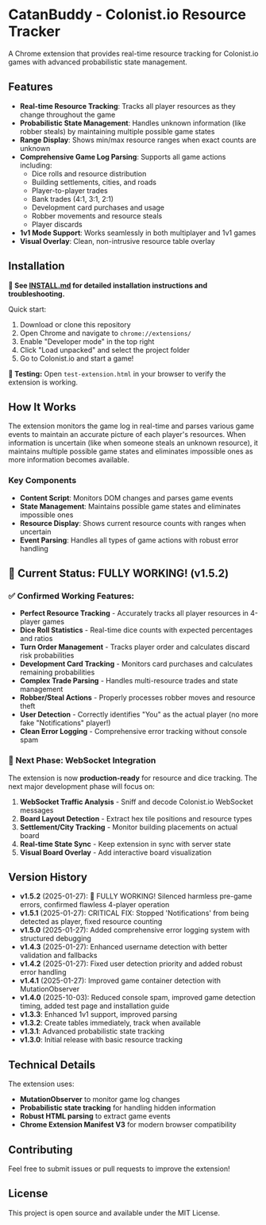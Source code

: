# CatanBuddy - Colonist.io Resource Tracker

A Chrome extension that provides real-time resource tracking for Colonist.io games with advanced probabilistic state management.

## Features

- **Real-time Resource Tracking**: Tracks all player resources as they change throughout the game
- **Probabilistic State Management**: Handles unknown information (like robber steals) by maintaining multiple possible game states
- **Range Display**: Shows min/max resource ranges when exact counts are unknown
- **Comprehensive Game Log Parsing**: Supports all game actions including:
  - Dice rolls and resource distribution
  - Building settlements, cities, and roads
  - Player-to-player trades
  - Bank trades (4:1, 3:1, 2:1)
  - Development card purchases and usage
  - Robber movements and resource steals
  - Player discards
- **1v1 Mode Support**: Works seamlessly in both multiplayer and 1v1 games
- **Visual Overlay**: Clean, non-intrusive resource table overlay

## Installation

**📖 See [INSTALL.md](INSTALL.md) for detailed installation instructions and troubleshooting.**

Quick start:
1. Download or clone this repository
2. Open Chrome and navigate to `chrome://extensions/`
3. Enable "Developer mode" in the top right
4. Click "Load unpacked" and select the project folder
5. Go to Colonist.io and start a game!

**🧪 Testing:** Open `test-extension.html` in your browser to verify the extension is working.

## How It Works

The extension monitors the game log in real-time and parses various game events to maintain an accurate picture of each player's resources. When information is uncertain (like when someone steals an unknown resource), it maintains multiple possible game states and eliminates impossible ones as more information becomes available.

### Key Components

- **Content Script**: Monitors DOM changes and parses game events
- **State Management**: Maintains possible game states and eliminates impossible ones
- **Resource Display**: Shows current resource counts with ranges when uncertain
- **Event Parsing**: Handles all types of game actions with robust error handling

## 🎉 Current Status: FULLY WORKING! (v1.5.2)

### ✅ Confirmed Working Features:
- **Perfect Resource Tracking** - Accurately tracks all player resources in 4-player games
- **Dice Roll Statistics** - Real-time dice counts with expected percentages and ratios
- **Turn Order Management** - Tracks player order and calculates discard risk probabilities
- **Development Card Tracking** - Monitors card purchases and calculates remaining probabilities
- **Complex Trade Parsing** - Handles multi-resource trades and state management
- **Robber/Steal Actions** - Properly processes robber moves and resource theft
- **User Detection** - Correctly identifies "You" as the actual player (no more fake "Notifications" player!)
- **Clean Error Logging** - Comprehensive error tracking without console spam

### 🚀 Next Phase: WebSocket Integration
The extension is now **production-ready** for resource and dice tracking. The next major development phase will focus on:

1. **WebSocket Traffic Analysis** - Sniff and decode Colonist.io WebSocket messages
2. **Board Layout Detection** - Extract hex tile positions and resource types
3. **Settlement/City Tracking** - Monitor building placements on actual board
4. **Real-time State Sync** - Keep extension in sync with server state
5. **Visual Board Overlay** - Add interactive board visualization

## Version History

- **v1.5.2** (2025-01-27): 🎉 FULLY WORKING! Silenced harmless pre-game errors, confirmed flawless 4-player operation
- **v1.5.1** (2025-01-27): CRITICAL FIX: Stopped 'Notifications' from being detected as player, fixed resource counting
- **v1.5.0** (2025-01-27): Added comprehensive error logging system with structured debugging
- **v1.4.3** (2025-01-27): Enhanced username detection with better validation and fallbacks
- **v1.4.2** (2025-01-27): Fixed user detection priority and added robust error handling
- **v1.4.1** (2025-01-27): Improved game container detection with MutationObserver
- **v1.4.0** (2025-10-03): Reduced console spam, improved game detection timing, added test page and installation guide
- **v1.3.3**: Enhanced 1v1 support, improved parsing
- **v1.3.2**: Create tables immediately, track when available
- **v1.3.1**: Advanced probabilistic state tracking
- **v1.3.0**: Initial release with basic resource tracking

## Technical Details

The extension uses:
- **MutationObserver** to monitor game log changes
- **Probabilistic state tracking** for handling hidden information
- **Robust HTML parsing** to extract game events
- **Chrome Extension Manifest V3** for modern browser compatibility

## Contributing

Feel free to submit issues or pull requests to improve the extension!

## License

This project is open source and available under the MIT License.

